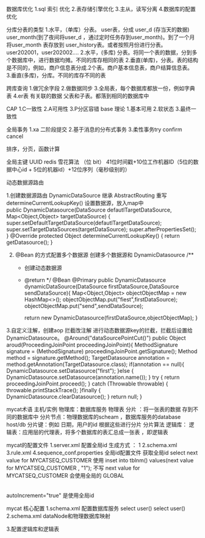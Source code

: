 数据库优化
1.sql 索引 优化
2.表存储引擎优化
3.主从，读写分离
4.数据库的配置优化

分库分表的类型
1.水平，（单库）分表。 user表，分成 user_d (存当天的数据) user_month(到了夜间将user_d ，通过定时任务存到user_month)。到了一个月
将user_month 表存放到 user_history表。或者按照月份进行分表。user202001，user202002....
2.水平，(多库) 分表。将同一个表的数据，分到多个数据库中，进行数据均摊。不同的库存相同的表
2.垂直(单库)，分表。表的结构是不同的，例如，商户信息表分成.2个表。商户基本信息表，商户结算信息表。
3.垂直(多库)，分库。不同的库存不同的表

跨库查询
1.做冗余字段
2.做数据同步
3.全局表，每个数据库都放一份，例如字典表
4.er表 有关联的数据 父表和子表。都落到相同的数据库中

CAP
1.C一致性
2.A可用性
3.P分区容错
base 理论
1.基本可用
2.软状态
3.最终一致性

全局事务
1.xa 二阶段提交
2.基于消息的分布式事务
3.柔性事务try confirm cancel

排序，分页，函数计算

全局主键
UUID
redis 
雪花算法 （位 bit）
    41位时间戳+10位工作机器ID（5位的数据中心id + 5位的机器id）+12位序列（毫秒级别的）
    
    
 动态数据源路由
 
 1.创建数据源路由 DynamicDataSource 继承 AbstractRouting 重写 determineCurrentLookupKey() 
 设置数据源，放入map中  
  public DynamicDatasource(DataSource defautlTargetDataSource, Map<Object,Object> targetDataSource) {
               super.setDefaultTargetDataSource(defautlTargetDataSource);
               super.setTargetDataSources(targetDataSource);
               super.afterPropertiesSet();
           }
    @Override
       protected Object determineCurrentLookupKey() {
           return getDatasource();
       }
       
   2. @Bean 的方式配置多个数据源 创建多个数据源和 DynamicDatasource 
        /**
         * 创建动态数据源
         * @return
         */
        @Bean
        @Primary
        public DynamicDatasource dynamicDataSource(DataSource firstDataSource,DataSource sendDataSource){
            Map<Object,Object> objectObjectMap = new HashMap<>();
            objectObjectMap.put("fiest",firstDataSource);
            objectObjectMap.put("send",sendDataSource);
    
            return  new DynamicDatasource(firstDataSource,objectObjectMap);
        }
        
   3.自定义注解，创建aop 拦截改注解 进行动态数据源key的拦截，拦截后设置给DynamicDatasource。
         @Around("dataSourcePointCut()")
            public Object aroud(ProceedingJoinPoint proceedingJoinPoint){
                MethodSignature signature = (MethodSignature) proceedingJoinPoint.getSignature();
                Method method = signature.getMethod();
                TargetDatasource annotation = method.getAnnotation(TargetDatasource.class);
                if(annotation == null){
                    DynamicDatasource.setDatasource("first");
                }else {
                    DynamicDatasource.setDatasource(annotation.name());
                }
                try {
                    return proceedingJoinPoint.proceed();
                } catch (Throwable throwable) {
                    throwable.printStackTrace();
                }finally {
                    DynamicDatasource.clearDatasource();
                }
                return  null;
            }
            
            
mycat术语
主机/实例
物理库：数据库服务
物理表
分片 ：将一张表的数据 存到不同的数据库中
分片节点：物理数据库的scheam ，数据库服务的database host/db
分片键：例如 日期，用户的id 根据这些进行分片
分片算法
逻辑库：
逻辑表：应用层的代理表，将多个数据库的表汇总成一张表 ，即逻辑表

mycat的配置文件
1.server.xml
    配置全局id 生成方式 ： <!-- 0 文件 1 数据库 2 本地时间戳 3 zk-->
                 		<property name="sequenceHandlerType">1</property>
2.schema.xml
3.rule.xml
4.sequence_conf.properties 全局id配置文件
    获取全局id select next value for MYCATSEQ_CUSTOMER
    使用 inset into tblnm() values(next value for  MYCATSEQ_CUSTOMER , "1");
    不写 next value for  MYCATSEQ_CUSTOMER 会使用全局的 GLOBAL
    <table name="user" primaryKey="id" dataNode="mdb_mydb" rule="sharding-by-intfile" autoIncrement="true"  >
    		</table>
    		autoIncrement="true" 是使用全局id
    		
    		
 mycat 核心配置 
 1.schema.xml 配置数据库服务
    	<!--配置mysql数据库服务-->
    	<dataHost name="mysql_2" maxCon="1000" minCon="10" balance="0"
    			  writeType="0" dbType="mysql" dbDriver="native" switchType="1"  slaveThreshold="100">
    		<heartbeat>select user()</heartbeat>
    		<writeHost host="hostM2" url="jdbc:mysql://localhost:3306" user="root"  password="root">
    			<!-- 读写分离的 读库的配置
    			<readHOst>
    			</readHOst>-->
    		</writeHost>
    	</dataHost>
    	<dataHost name="mysql_1" maxCon="1000" minCon="10" balance="0"
            			  writeType="0" dbType="mysql" dbDriver="native" switchType="1"  slaveThreshold="100">
            		<heartbeat>select user()</heartbeat>
            		<writeHost host="hostM2" url="jdbc:mysql://localhost:3306" user="root"  password="root">
            			<!-- 读写分离的 读库的配置
            			<readHOst>
            			</readHOst>-->
            		</writeHost>
          </dataHost>
 2.schema.xml dataNode和物理数据库映射
        <!--配置物理库-->
        <dataNode name="mdb_mydb1" dataHost="mysql_2" database="mydb" />
        <dataNode name="mdb_mydb2" dataHost="mysql_1" database="db1" />
        
 3.配置逻辑库和逻辑表
    	<!--配置逻辑库和逻辑表-->
    	<schema name="schema_db" checkSQLschema="true" sqlMaxLimit="100" >
    	<!--autoIncrement="true" 使用全局id   rule 数据分片规则 -->
    		<table name="user" primaryKey="id" dataNode="mdb_mydb1,mdb_mydb2" rule="sharding-by-intfile" autoIncrement="true"  >
    		</table>
    		<!--配置er表  主表      parentKey="order_id" 分片规则是主表的orderid 保证子表和主表再同一个 datanode 上-->  
    		<table name="order" primaryKey="id" dataNode="mdb_mydb1,mdb_mydb2" rule="sharding-by-intfile" >
    		        <!--配置er表     子表--> 
    				<childTable name = "orderDetail"  primaryKey="id" parentKey="order_id" joinKey="order_id" ></childTable>
    		</table>
    		<!--配置全局表  type = global -->
    		<table name="study" primaryKey="sid" dataNode="mdb_mydb"  type="global" >
    		</table>
    	</schema>
           
          
 


